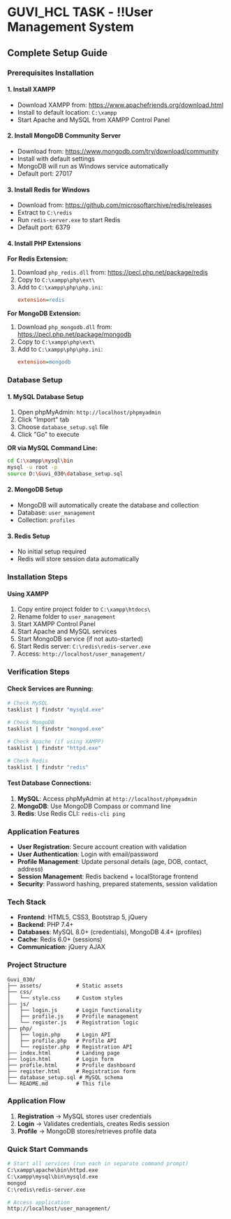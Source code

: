 # GUVI_HCL TASK - ‼️User Management System

## Complete Setup Guide

### Prerequisites Installation

#### 1. Install XAMPP
- Download XAMPP from: https://www.apachefriends.org/download.html
- Install to default location: `C:\xampp`
- Start Apache and MySQL from XAMPP Control Panel

#### 2. Install MongoDB Community Server
- Download from: https://www.mongodb.com/try/download/community
- Install with default settings
- MongoDB will run as Windows service automatically
- Default port: 27017

#### 3. Install Redis for Windows
- Download from: https://github.com/microsoftarchive/redis/releases
- Extract to `C:\redis`
- Run `redis-server.exe` to start Redis
- Default port: 6379

#### 4. Install PHP Extensions

**For Redis Extension:**
1. Download `php_redis.dll` from: https://pecl.php.net/package/redis
2. Copy to `C:\xampp\php\ext\`
3. Add to `C:\xampp\php\php.ini`:
   ```ini
   extension=redis
   ```

**For MongoDB Extension:**
1. Download `php_mongodb.dll` from: https://pecl.php.net/package/mongodb
2. Copy to `C:\xampp\php\ext\`
3. Add to `C:\xampp\php\php.ini`:
   ```ini
   extension=mongodb
   ```

### Database Setup

#### 1. MySQL Database Setup
1. Open phpMyAdmin: `http://localhost/phpmyadmin`
2. Click "Import" tab
3. Choose `database_setup.sql` file
4. Click "Go" to execute

**OR via MySQL Command Line:**
```bash
cd C:\xampp\mysql\bin
mysql -u root -p
source D:\Guvi_030\database_setup.sql
```

#### 2. MongoDB Setup
- MongoDB will automatically create the database and collection
- Database: `user_management`
- Collection: `profiles`

#### 3. Redis Setup
- No initial setup required
- Redis will store session data automatically

### Installation Steps

#### Using XAMPP 
1. Copy entire project folder to `C:\xampp\htdocs\`
2. Rename folder to `user_management`
3. Start XAMPP Control Panel
4. Start Apache and MySQL services
5. Start MongoDB service (if not auto-started)
6. Start Redis server: `C:\redis\redis-server.exe`
7. Access: `http://localhost/user_management/`


### Verification Steps

#### Check Services are Running:
```bash
# Check MySQL
tasklist | findstr "mysqld.exe"

# Check MongoDB
tasklist | findstr "mongod.exe"

# Check Apache (if using XAMPP)
tasklist | findstr "httpd.exe"

# Check Redis
tasklist | findstr "redis"
```

#### Test Database Connections:
1. **MySQL**: Access phpMyAdmin at `http://localhost/phpmyadmin`
2. **MongoDB**: Use MongoDB Compass or command line
3. **Redis**: Use Redis CLI: `redis-cli ping`

### Application Features

- **User Registration**: Secure account creation with validation
- **User Authentication**: Login with email/password
- **Profile Management**: Update personal details (age, DOB, contact, address)
- **Session Management**: Redis backend + localStorage frontend
- **Security**: Password hashing, prepared statements, session validation

### Tech Stack

- **Frontend**: HTML5, CSS3, Bootstrap 5, jQuery
- **Backend**: PHP 7.4+
- **Databases**: MySQL 8.0+ (credentials), MongoDB 4.4+ (profiles)
- **Cache**: Redis 6.0+ (sessions)
- **Communication**: jQuery AJAX

### Project Structure
```
Guvi_030/
├── assets/           # Static assets
├── css/
│   └── style.css     # Custom styles
├── js/
│   ├── login.js      # Login functionality
│   ├── profile.js    # Profile management
│   └── register.js   # Registration logic
├── php/
│   ├── login.php     # Login API
│   ├── profile.php   # Profile API
│   └── register.php  # Registration API
├── index.html        # Landing page
├── login.html        # Login form
├── profile.html      # Profile dashboard
├── register.html     # Registration form
├── database_setup.sql # MySQL schema
└── README.md         # This file
```

### Application Flow
1. **Registration** → MySQL stores user credentials
2. **Login** → Validates credentials, creates Redis session
3. **Profile** → MongoDB stores/retrieves profile data

### Quick Start Commands

```bash
# Start all services (run each in separate command prompt)
C:\xampp\apache\bin\httpd.exe
C:\xampp\mysql\bin\mysqld.exe
mongod
C:\redis\redis-server.exe

# Access application
http://localhost/user_management/
```
